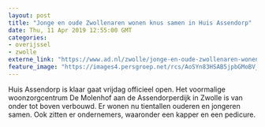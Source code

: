 ```yaml
---
layout: post
title: "Jonge en oude Zwollenaren wonen knus samen in Huis Assendorp"
date: Thu, 11 Apr 2019 12:55:00 GMT
categories: 
- overijssel 
- zwolle 
externe_link: "https://www.ad.nl/zwolle/jonge-en-oude-zwollenaren-wonen-knus-samen-in-huis-assendorp~ae655684/"
feature_image: "https://images4.persgroep.net/rcs/AoSYn83HSAB5jpbGMoBV_MHx16A/diocontent/145307754/_fitwidth/400/?appId=21791a8992982cd8da851550a453bd7f&quality=0.7"
---
```


Huis Assendorp is klaar gaat vrijdag officieel open. Het voormalige woonzorgcentrum De Molenhof aan de Assendorperdijk in Zwolle is van onder tot boven verbouwd. Er wonen nu tientallen ouderen en jongeren samen. Ook zitten er ondernemers, waaronder een kapper en een pedicure.

